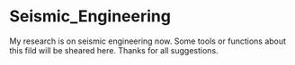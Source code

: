# Seismic_Engineering
My research is on seismic engineering now.
Some tools or functions about this fild will be sheared here.
Thanks for all suggestions.

